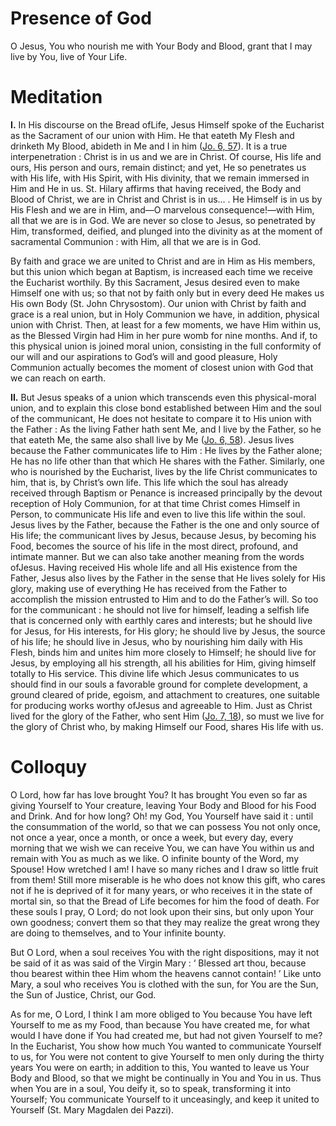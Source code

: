 # Presence of God

O Jesus, You who nourish me with Your Body and Blood, grant that I may live by You, live of Your Life.

# Meditation

**I.** In His discourse on the Bread ofLife, Jesus Himself spoke of the Eucharist as the Sacrament of our union with Him. He that eateth My Flesh and drinketh My Blood, abideth in Me and I in him ([Jo. 6, 57](https://vulgata.online/bible/Jo.6?ed=DR2&vfn=DR2.Jo.6.57:vs)). It is a true interpenetration : Christ is in us and we are in Christ. Of course, His life and ours, His person and ours, remain distinct; and yet, He so penetrates us with His life, with His Spirit, with His divinity, that we remain immersed in Him and He in us. St. Hilary affirms that having received, the Body and Blood of Christ, we are in Christ and Christ is in us... . He Himself is in us by His Flesh and we are in Him, and—O marvelous consequence!—with Him, all that we are is in God. We are never so close to Jesus, so penetrated by Him, transformed, deified, and plunged into the divinity as at the moment of sacramental Communion : with Him, all that we are is in God.

By faith and grace we are united to Christ and are in Him as His members, but this union which began at Baptism, is increased each time we receive the Eucharist worthily. By this Sacrament, Jesus desired even to make Himself one with us; so that not by faith only but in every deed He makes us His own Body (St. John Chrysostom). Our union with Christ by faith and grace is a real union, but in Holy Communion we have, in addition, physical union with Christ. Then, at least for a few moments, we have Him within us, as the Blessed Virgin had Him in her pure womb for nine months. And if, to this physical union is joined moral union, consisting in the full conformity of our will and our aspirations to God’s will and good pleasure, Holy Communion actually becomes the moment of closest union with God that we can reach on earth.

**II.** But Jesus speaks of a union which transcends even this physical-moral union, and to explain this close bond established between Him and the soul of the communicant, He does not hesitate to compare it to His union with the Father : As the living Father hath sent Me, and I live by the Father, so he that eateth Me, the same also shall live by Me ([Jo. 6, 58](https://vulgata.online/bible/Jo.6?ed=DR2&vfn=DR2.Jo.6.58:vs)). Jesus lives because the Father communicates life to Him : He lives by the Father alone; He has no life other than that which He shares with the Father. Similarly, one who is nourished by the Eucharist, lives by the life Christ communicates to him, that is, by Christ’s own life. This life which the soul has already received through Baptism or Penance is increased principally by the devout reception of Holy Communion, for at that time Christ comes Himself in Person, to communicate His life and even to live this life within the soul. Jesus lives by the Father, because the Father is the one and only source of His life; the communicant lives by Jesus, because Jesus, by becoming his Food, becomes the source of his life in the most direct, profound, and intimate manner. But we can also take another meaning from the words ofJesus. Having received His whole life and all His existence from the Father, Jesus also lives by the Father in the sense that He lives solely for His glory, making use of everything He has received from the Father to accomplish the mission entrusted to Him and to do the Father’s will. So too for the communicant : he should not live for himself, leading a selfish life that is concerned only with earthly cares and interests; but he should live for Jesus, for His interests, for His glory; he should live by Jesus, the source of his life; he should live in Jesus, who by nourishing him daily with His Flesh, binds him and unites him more closely to Himself; he should live for Jesus, by employing all his strength, all his abilities for Him, giving himself totally to His service. This divine life which Jesus communicates to us should find in our souls a favorable ground for complete development, a ground cleared of pride, egoism, and attachment to creatures, one suitable for producing works worthy ofJesus and agreeable to Him. Just as Christ lived for the glory of the Father, who sent Him ([Jo. 7, 18](https://vulgata.online/bible/Jo.7?ed=DR2&vfn=DR2.Jo.7.18:vs)), so must we live for the glory of Christ who, by making Himself our Food, shares His life with us.

# Colloquy

O Lord, how far has love brought You? It has brought You even so far as giving Yourself to Your creature, leaving Your Body and Blood for his Food and Drink. And for how long? Oh! my God, You Yourself have said it : until the consummation of the world, so that we can possess You not only once, not once a year, once a month, or once a week, but every day, every morning that we wish we can receive You, we can have You within us and remain with You as much as we like. O infinite bounty of the Word, my Spouse! How wretched I am! I have so many riches and I draw so little fruit from them! Still more miserable is he who does not know this gift, who cares not if he is deprived of it for many years, or who receives it in the state of mortal sin, so that the Bread of Life becomes for him the food of death. For these souls I pray, O Lord; do not look upon their sins, but only upon Your own goodness; convert them so that they may realize the great wrong they are doing to themselves, and to Your infinite bounty.

But O Lord, when a soul receives You with the right dispositions, may it not be said of it as was said of the Virgin Mary : ‘ Blessed art thou, because thou bearest within thee Him whom the heavens cannot contain! ’ Like unto Mary, a soul who receives You is clothed with the sun, for You are the Sun, the Sun of Justice, Christ, our God.

As for me, O Lord, I think I am more obliged to You because You have left Yourself to me as my Food, than because You have created me, for what would I have done if You had created me, but had not given Yourself to me? In the Eucharist, You show how much You wanted to communicate Yourself to us, for You were not content to give Yourself to men only during the thirty years You were on earth; in addition to this, You wanted to leave us Your Body and Blood, so that we might be continually in You and You in us. Thus when You are in a soul, You deify it, so to speak, transforming it into Yourself; You communicate Yourself to it unceasingly, and keep it united to Yourself (St. Mary Magdalen dei Pazzi).
